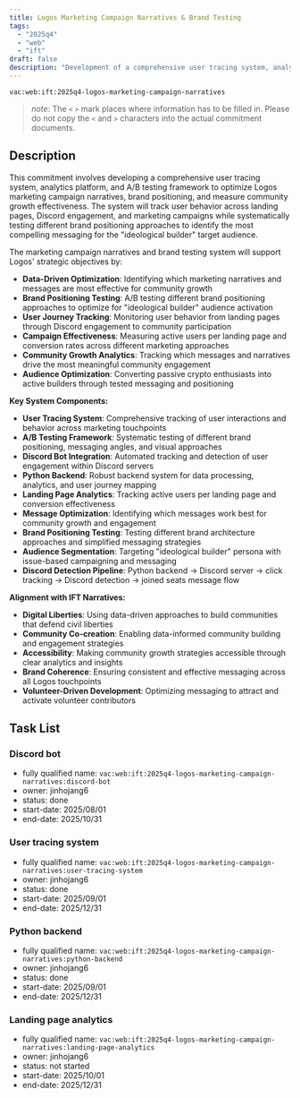 ```yaml
---
title: Logos Marketing Campaign Narratives & Brand Testing
tags:
  - "2025q4"
  - "web"
  - "ift"
draft: false
description: "Development of a comprehensive user tracing system, analytics platform, and A/B testing framework to optimize Logos marketing campaign narratives, brand positioning, and measure community growth effectiveness across landing pages and Discord engagement."
---
```


`vac:web:ift:2025q4-logos-marketing-campaign-narratives`

> *note*: The `<` `>` mark places where information has to be filled in. Please do not copy the `<` and `>` characters into the actual commitment documents.
## Description

This commitment involves developing a comprehensive user tracing system, analytics platform, and A/B testing framework to optimize Logos marketing campaign narratives, brand positioning, and measure community growth effectiveness. The system will track user behavior across landing pages, Discord engagement, and marketing campaigns while systematically testing different brand positioning approaches to identify the most compelling messaging for the "ideological builder" target audience.

The marketing campaign narratives and brand testing system will support Logos' strategic objectives by:
- **Data-Driven Optimization**: Identifying which marketing narratives and messages are most effective for community growth
- **Brand Positioning Testing**: A/B testing different brand positioning approaches to optimize for "ideological builder" audience activation
- **User Journey Tracking**: Monitoring user behavior from landing pages through Discord engagement to community participation
- **Campaign Effectiveness**: Measuring active users per landing page and conversion rates across different marketing approaches
- **Community Growth Analytics**: Tracking which messages and narratives drive the most meaningful community engagement
- **Audience Optimization**: Converting passive crypto enthusiasts into active builders through tested messaging and positioning

**Key System Components:**
- **User Tracing System**: Comprehensive tracking of user interactions and behavior across marketing touchpoints
- **A/B Testing Framework**: Systematic testing of different brand positioning, messaging angles, and visual approaches
- **Discord Bot Integration**: Automated tracking and detection of user engagement within Discord servers
- **Python Backend**: Robust backend system for data processing, analytics, and user journey mapping
- **Landing Page Analytics**: Tracking active users per landing page and conversion effectiveness
- **Message Optimization**: Identifying which messages work best for community growth and engagement
- **Brand Positioning Testing**: Testing different brand architecture approaches and simplified messaging strategies
- **Audience Segmentation**: Targeting "ideological builder" persona with issue-based campaigning and messaging
- **Discord Detection Pipeline**: Python backend → Discord server → click tracking → Discord detection → joined seats message flow

**Alignment with IFT Narratives:**
- **Digital Liberties**: Using data-driven approaches to build communities that defend civil liberties
- **Community Co-creation**: Enabling data-informed community building and engagement strategies
- **Accessibility**: Making community growth strategies accessible through clear analytics and insights
- **Brand Coherence**: Ensuring consistent and effective messaging across all Logos touchpoints
- **Volunteer-Driven Development**: Optimizing messaging to attract and activate volunteer contributors


## Task List

### Discord bot

* fully qualified name: `vac:web:ift:2025q4-logos-marketing-campaign-narratives:discord-bot`
* owner: jinhojang6
* status: done
* start-date: 2025/08/01
* end-date: 2025/10/31

### User tracing system

* fully qualified name: `vac:web:ift:2025q4-logos-marketing-campaign-narratives:user-tracing-system`
* owner: jinhojang6
* status: done
* start-date: 2025/09/01
* end-date: 2025/12/31

### Python backend

* fully qualified name: `vac:web:ift:2025q4-logos-marketing-campaign-narratives:python-backend`
* owner: jinhojang6
* status: done
* start-date: 2025/09/01
* end-date: 2025/12/31

### Landing page analytics

* fully qualified name: `vac:web:ift:2025q4-logos-marketing-campaign-narratives:landing-page-analytics`
* owner: jinhojang6
* status: not started
* start-date: 2025/10/01
* end-date: 2025/12/31

